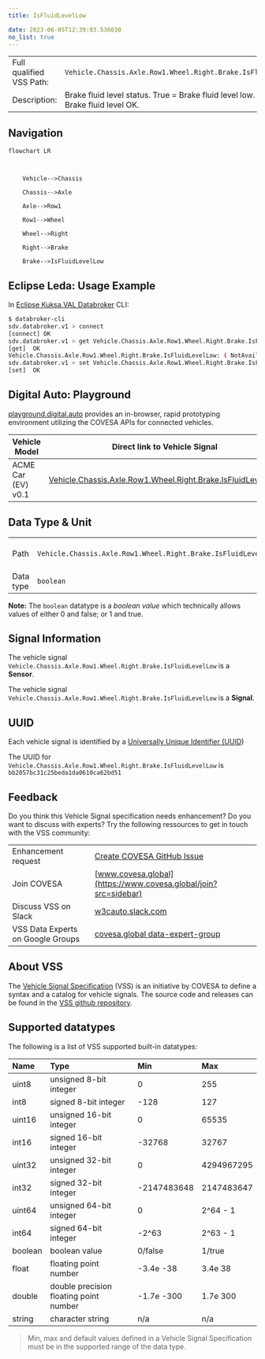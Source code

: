 ```yaml
---
title: IsFluidLevelLow

date: 2023-06-05T12:39:03.536030
no_list: true
---
```



| | |
|---|---|
| Full qualified VSS Path: | `Vehicle.Chassis.Axle.Row1.Wheel.Right.Brake.IsFluidLevelLow` |
| Description: | Brake fluid level status. True = Brake fluid level low. False = Brake fluid level OK. |

## Navigation

```mermaid
flowchart LR



    Vehicle-->Chassis

    Chassis-->Axle

    Axle-->Row1

    Row1-->Wheel

    Wheel-->Right

    Right-->Brake

    Brake-->IsFluidLevelLow

```

## Eclipse Leda: Usage Example

In [Eclipse Kuksa.VAL Databroker](https://github.com/eclipse/kuksa.val/tree/master/kuksa_databroker) CLI:



```bash
$ databroker-cli
sdv.databroker.v1 > connect
[connect] OK
sdv.databroker.v1 > get Vehicle.Chassis.Axle.Row1.Wheel.Right.Brake.IsFluidLevelLow
[get]  OK
Vehicle.Chassis.Axle.Row1.Wheel.Right.Brake.IsFluidLevelLow: ( NotAvailable )
sdv.databroker.v1 > set Vehicle.Chassis.Axle.Row1.Wheel.Right.Brake.IsFluidLevelLow false
[set]  OK
```

## Digital Auto: Playground

[playground.digital.auto](http://digital.auto) provides an in-browser, rapid prototyping environment utilizing the COVESA APIs for connected vehicles. 

| Vehicle Model | Direct link to Vehicle Signal |
|---|---|
| ACME Car (EV) v0.1 | [Vehicle.Chassis.Axle.Row1.Wheel.Right.Brake.IsFluidLevelLow](https://digitalauto.netlify.app/model/STLWzk1WyqVVLbfymb4f/cvi/list/Vehicle.Chassis.Axle.Row1.Wheel.Right.Brake.IsFluidLevelLow/) |

## Data Type & Unit

| | | |
|---|---|---|
| Path | `Vehicle.Chassis.Axle.Row1.Wheel.Right.Brake.IsFluidLevelLow` | [VSS: Addressing nodes](https://covesa.github.io/vehicle_signal_specification/rule_set/basics/) |
| Data type | `boolean` | [VSS: Datatypes](https://covesa.github.io/vehicle_signal_specification/rule_set/data_entry/data_types/) |









**Note:** The `boolean` datatype is a *boolean value* which technically allows values of either 0 and false; or 1 and true.





## Signal Information





The vehicle signal `Vehicle.Chassis.Axle.Row1.Wheel.Right.Brake.IsFluidLevelLow` is a **Sensor**.

The vehicle signal `Vehicle.Chassis.Axle.Row1.Wheel.Right.Brake.IsFluidLevelLow` is a **Signal**.



## UUID

Each vehicle signal is identified by a [Universally Unique Identifier (UUID](https://en.wikipedia.org/wiki/Universally_unique_identifier))

The UUID for `Vehicle.Chassis.Axle.Row1.Wheel.Right.Brake.IsFluidLevelLow` is `bb2057bc31c25beda1da0610ca62bd51`


## Feedback

Do you think this Vehicle Signal specification needs enhancement? Do you want to discuss with experts? Try the following ressources to get in touch with the VSS community:

| | |
|---|---|
| Enhancement request | [Create COVESA GitHub Issue](https://github.com/COVESA/vehicle_signal_specification/issues/new?body=Please+describe+your+feedback&title=Signal+feedback+Vehicle.Chassis.Axle.Row1.Wheel.Right.Brake.IsFluidLevelLow) |
| Join COVESA | [www.covesa.global](https://www.covesa.global/join?src=sidebar) |
| Discuss VSS on Slack | [w3cauto.slack.com](http://w3cauto.slack.com/) |
| VSS Data Experts on Google Groups | [covesa.global data-expert-group](https://groups.google.com/a/covesa.global/g/data-expert-group) |

## About VSS

The [Vehicle Signal Specification](https://covesa.github.io/vehicle_signal_specification/) (VSS)
is an initiative by COVESA to define a syntax and a catalog for vehicle signals.
The source code and releases can be found in the [VSS github repository](https://github.com/COVESA/vehicle_signal_specification).

## Supported datatypes

The following is a list of VSS supported built-in datatypes:

Name       | Type                       | Min  | Max
:----------|:---------------------------|:-----|:---
uint8      | unsigned 8-bit integer     | 0    | 255
int8       | signed 8-bit integer       | -128 | 127
uint16     | unsigned 16-bit integer    |  0   | 65535
int16      | signed 16-bit integer      | -32768 | 32767
uint32     | unsigned 32-bit integer    | 0 | 4294967295
int32      | signed 32-bit integer      | -2147483648 | 2147483647
uint64     | unsigned 64-bit integer    | 0    | 2^64 - 1
int64      | signed 64-bit integer      | -2^63 | 2^63 - 1
boolean    | boolean value              | 0/false | 1/true
float      | floating point number      | -3.4e -38 | 3.4e 38
double     | double precision floating point number | -1.7e -300 | 1.7e 300
string     | character string           | n/a  | n/a

> Min, max and default values defined in a Vehicle Signal Specification must be in the supported range of the data type.

